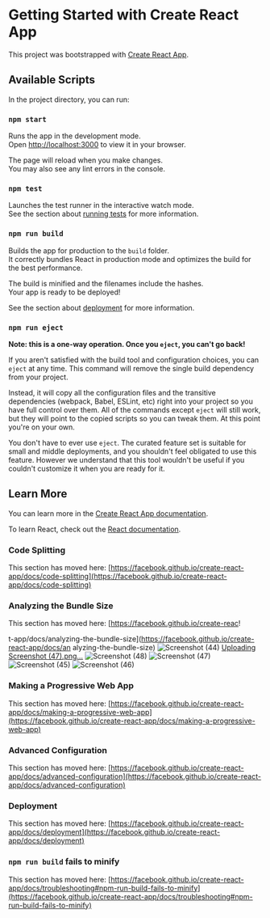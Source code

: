 # Getting Started with Create React App

This project was bootstrapped with [Create React App](https://github.com/facebook/create-react-app).

## Available Scripts

In the project directory, you can run:

### `npm start`

Runs the app in the development mode.\
Open [http://localhost:3000](http://localhost:3000) to view it in your browser.

The page will reload when you make changes.\
You may also see any lint errors in the console.

### `npm test`

Launches the test runner in the interactive watch mode.\
See the section about [running tests](https://facebook.github.io/create-react-app/docs/running-tests) for more information.

### `npm run build`

Builds the app for production to the `build` folder.\
It correctly bundles React in production mode and optimizes the build for the best performance.

The build is minified and the filenames include the hashes.\
Your app is ready to be deployed!

See the section about [deployment](https://facebook.github.io/create-react-app/docs/deployment) for more information.

### `npm run eject`

**Note: this is a one-way operation. Once you `eject`, you can't go back!**

If you aren't satisfied with the build tool and configuration choices, you can `eject` at any time. This command will remove the single build dependency from your project.

Instead, it will copy all the configuration files and the transitive dependencies (webpack, Babel, ESLint, etc) right into your project so you have full control over them. All of the commands except `eject` will still work, but they will point to the copied scripts so you can tweak them. At this point you're on your own.

You don't have to ever use `eject`. The curated feature set is suitable for small and middle deployments, and you shouldn't feel obligated to use this feature. However we understand that this tool wouldn't be useful if you couldn't customize it when you are ready for it.

## Learn More

You can learn more in the [Create React App documentation](https://facebook.github.io/create-react-app/docs/getting-started).

To learn React, check out the [React documentation](https://reactjs.org/).

### Code Splitting

This section has moved here: [https://facebook.github.io/create-react-app/docs/code-splitting](https://facebook.github.io/create-react-app/docs/code-splitting)


### Analyzing the Bundle Size

This section has moved here: [https://facebook.github.io/create-reac! 

t-app/docs/analyzing-the-bundle-size](https://facebook.github.io/create-react-app/docs/an
alyzing-the-bundle-size)
![Screenshot (44)](https://github.com/abhinavkumarshandilya/MernStack_RastaurantsFoodProject/assets/141053732/aa49d13c-0eed-4cfc-904c-6f96a3a59478)
[Uploading Screenshot (47).png…]()
![Screenshot (48)](https://github.com/abhinavkumarshandilya/MernStack_RastaurantsFoodProject/assets/141053732/46f01a31-c2b7-499e-b901-9910b870d3c0)
![Screenshot (47)](https://github.com/abhinavkumarshandilya/MernStack_RastaurantsFoodProject/assets/141053732/3a4fef31-d75b-45b5-a351-674eeee7320b)
![Screenshot (45)](https://github.com/abhinavkumarshandilya/MernStack_RastaurantsFoodProject/assets/141053732/a20ebd2a-4b84-46de-ba50-d24200655ebe)
![Screenshot (46)](https://github.com/abhinavkumarshandilya/MernStack_RastaurantsFoodProject/assets/141053732/e85a1b90-2aa2-4701-96e6-5345306bd07c)


### Making a Progressive Web App

This section has moved here: [https://facebook.github.io/create-react-app/docs/making-a-progressive-web-app](https://facebook.github.io/create-react-app/docs/making-a-progressive-web-app)

### Advanced Configuration

This section has moved here: [https://facebook.github.io/create-react-app/docs/advanced-configuration](https://facebook.github.io/create-react-app/docs/advanced-configuration)

### Deployment

This section has moved here: [https://facebook.github.io/create-react-app/docs/deployment](https://facebook.github.io/create-react-app/docs/deployment)

### `npm run build` fails to minify

This section has moved here: [https://facebook.github.io/create-react-app/docs/troubleshooting#npm-run-build-fails-to-minify](https://facebook.github.io/create-react-app/docs/troubleshooting#npm-run-build-fails-to-minify)
